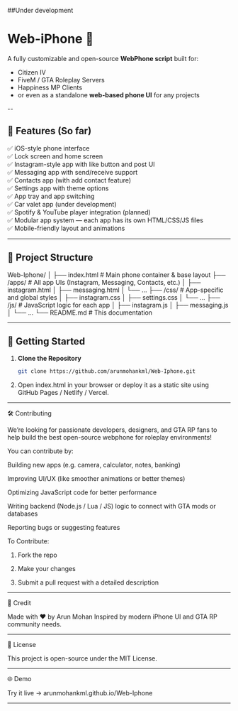 ##Under development 
# Web-iPhone 📱

A fully customizable and open-source **WebPhone script** built for:
- Citizen IV
- FiveM / GTA Roleplay Servers
- Happiness MP Clients
- or even as a standalone **web-based phone UI** for any projects

--
## 🌟 Features (So far)

✅ iOS-style phone interface  
✅ Lock screen and home screen  
✅ Instagram-style app with like button and post UI  
✅ Messaging app with send/receive support  
✅ Contacts app (with add contact feature)  
✅ Settings app with theme options  
✅ App tray and app switching  
✅ Car valet app (under development)  
✅ Spotify & YouTube player integration (planned)  
✅ Modular app system — each app has its own HTML/CSS/JS files  
✅ Mobile-friendly layout and animations  

---

## 📂 Project Structure

Web-Iphone/ │ ├── index.html             # Main phone container & base layout ├── /apps/                 # All app UIs (Instagram, Messaging, Contacts, etc.) │   ├── instagram.html │   ├── messaging.html │   └── ... ├── /css/                  # App-specific and global styles │   ├── instagram.css │   ├── settings.css │   └── ... ├── /js/                   # JavaScript logic for each app │   ├── instagram.js │   ├── messaging.js │   └── ... └── README.md              # This documentation

---

## 🚀 Getting Started

1. **Clone the Repository**
   ```bash
   git clone https://github.com/arunmohankml/Web-Iphone.git

2. Open index.html in your browser or deploy it as a static site using GitHub Pages / Netlify / Vercel.




---

🛠️ Contributing

We’re looking for passionate developers, designers, and GTA RP fans to help build the best open-source webphone for roleplay environments!

You can contribute by:

Building new apps (e.g. camera, calculator, notes, banking)

Improving UI/UX (like smoother animations or better themes)

Optimizing JavaScript code for better performance

Writing backend (Node.js / Lua / JS) logic to connect with GTA mods or databases

Reporting bugs or suggesting features


To Contribute:

1. Fork the repo


2. Make your changes


3. Submit a pull request with a detailed description




---

🤝 Credit

Made with ❤️ by Arun Mohan
Inspired by modern iPhone UI and GTA RP community needs.


---

📜 License

This project is open-source under the MIT License.


---

🌐 Demo

Try it live → arunmohankml.github.io/Web-Iphone


---
